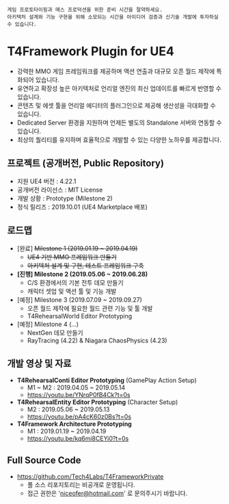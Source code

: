 ``` 
게임 프로토타이핑과 매스 프로덕션을 위한 준비 시간을 절약하세요.
아키텍처 설계와 기능 구현을 위해 소모되는 시간을 아이디어 검증과 신기술 개발에 투자하실 수 있습니다. 
```

# T4Framework Plugin for UE4

- 강력한 MMO 게임 프레임워크를 제공하며 액션 연출과 대규모 오픈 월드 제작에 특화되어 있습니다.
- 유연하고 확장성 높은 아키텍처로 언리얼 엔진의 최신 업데이트를 빠르게 반영할 수 있습니다.
- 콘텐츠 및 에셋 툴을 언리얼 에디터의 플러그인으로 제공해 생산성을 극대화할 수 있습니다.
- Dedicated Server 환경을 지원하며 언제든 별도의 Standalone 서버와 연동할 수 있습니다.
- 최상의 퀄리티를 유지하며 효율적으로 개발할 수 있는 다양한 노하우를 제공합니다.

## 프로젝트 (공개버전, Public Repository)

- 지원 UE4 버전 : 4.22.1
- 공개버전 라이선스 : MIT License
- 개발 상황 : Prototype (Milestone 2)
- 정식 릴리즈 : 2019.10.01 (UE4 Marketplace 배포)

## 로드맵

- [완료] ~~Milestone 1 (2019.01.19 ~ 2019.04.19)~~
  - ~~UE4 기반 MMO 프레임워크 만들기~~
  - ~~아키텍처 설계 및 구현, 테스트 프레임워크 구축~~
- **[진행] Milestone 2 (2019.05.06 ~ 2019.06.28)**
  - C/S 환경에서의 기본 전투 데모 만들기
  - 캐릭터 셋업 및 액션 툴 및 기능 개발
- [예정] Milestone 3 (2019.07.09 ~ 2019.09.27)
  - 오픈 월드 제작에 필요한 월드 관련 기능 및 툴 개발
  - T4RehearsalWorld Editor Prototyping
- [예정] Milestone 4 (...)
  - NextGen 데모 만들기
  - RayTracing (4.22) & Niagara ChaosPhysics (4.23)

## 개발 영상 및 자료

- **T4RehearsalConti Editor Prototyping** (GamePlay Action Setup)
  - M1 ~ M2 : 2019.04.05 ~ 2019.05.14
  - <https://youtu.be/YNrqP0fB4Ck?t=0s>
- **T4RehearsalEntity Editor Prototyping** (Character Setup)
  - M2 : 2019.05.06 ~ 2019.05.13
  - <https://youtu.be/pA4cK60z0Bs?t=0s>
- **T4Framework Architecture Prototyping**
  - M1 : 2019.01.19 ~ 2019.04.19
  - <https://youtu.be/kq6mi8CEYi0?t=0s>

## Full Source Code

- https://github.com/Tech4Labs/T4FrameworkPrivate
  - 풀 소스 리포지토리는 비공개로 운영됩니다. 
  - 접근 권한은 'niceofer@hotmail.com' 로 문의주시기 바랍니다.
